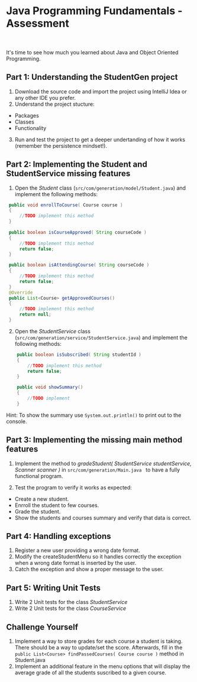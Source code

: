 
# Java Programming Fundamentals	- Assessment

 <br/>
 <br/>
 It's time to see how much you learned about Java and Object Oriented Programming.
 
 ## Part 1: Understanding the StudentGen project
 1. Download the source code and import the project using IntelliJ Idea or any other IDE you prefer.
 2. Understand the project stucture:
 * Packages
 * Classes
 * Functionality
 3. Run and test the project to get a deeper undertanding of how it works (remember the persistence mindset!).
 
  ## Part 2: Implementing the Student and StudentService missing features
  1. Open the *Student* class (`src/com/generation/model/Student.java`) and implement the following methods:
  
   ```java
    public void enrollToCourse( Course course )
    {
        //TODO implement this method
    }
    
    public boolean isCourseApproved( String courseCode )
    {
        //TODO implement this method
        return false;
    }

    public boolean isAttendingCourse( String courseCode )
    {
        //TODO implement this method
        return false;
    }
    @Override
    public List<Course> getApprovedCourses()
    {
        //TODO implement this method
        return null;
    }
   ```
   
   2. Open the *StudentService* class (`src/com/generation/service/StudentService.java`) and implement the following methods:
   
   ```java
       public boolean isSubscribed( String studentId )
       {
           //TODO implement this method
           return false;
       }

       public void showSummary()
       {
           //TODO implement
       }
   ```
   
   Hint: To show the summary use `System.out.println()` to print out to the console.

  ## Part 3: Implementing the missing main method features
 
 1. Implement the method to *gradeStudent( StudentService studentService, Scanner scanner )* in `src/com/generation/Main.java ` to have a fully functional program.
 
 2. Test the program to verify it works as expected:
  * Create a new student.
  * Enrroll the student to few courses.
  * Grade the student.
  * Show the students and courses summary and verify that data is correct.
  

  ## Part 4: Handling exceptions
  1. Register a new user providing a wrong date format.
  2. Modify the createStudentMenu so it handles correctly the exception when a wrong date format is inserted by the user.
  3. Catch the exception and show a proper message to the user.
  
 ## Part 5: Writing Unit Tests
 1. Write 2 Unit tests for the class *StudentService*
 2. Write 2 Unit tests for the class *CourseService*
  
  
  ## Challenge Yourself
  1. Implement a way to store grades for each course a student is taking. There should be a way to update/set the score.
  Afterwards, fill in the `public List<Course> findPassedCourses( Course course )` method in Student.java
  2. Implement an additional feature in the menu options that will display the average grade of all the students suscribed to a given course.
